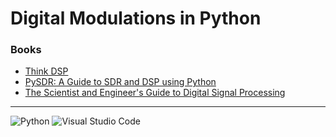 # Digital Modulations in Python

### Books 

- [Think DSP](https://greenteapress.com/wp/think-dsp/)
- [PySDR: A Guide to SDR and DSP using Python](https://pysdr.org/)
- [The Scientist and Engineer's Guide to Digital Signal Processing]([https://automatetheboringstuff.com/](https://www.dspguide.com/))
  
--- 
![Python](https://img.shields.io/badge/python-3670A0?style=for-the-badge&logo=python&logoColor=ffdd54)
![Visual Studio Code](https://img.shields.io/badge/Visual%20Studio%20Code-0078d7.svg?style=for-the-badge&logo=visual-studio-code&logoColor=white)


